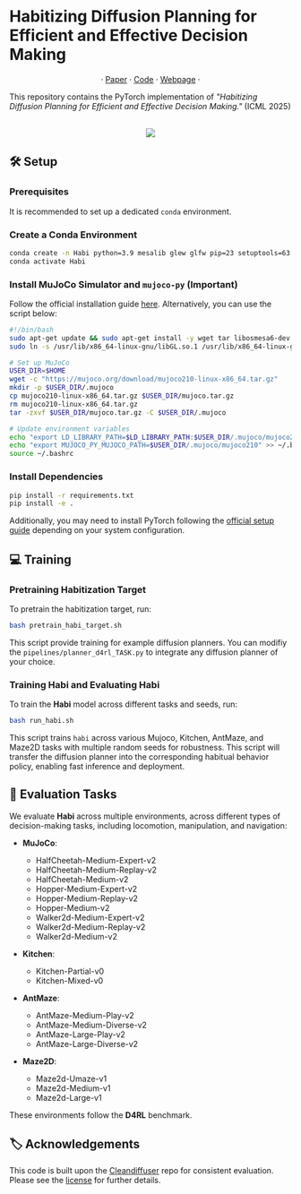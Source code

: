 # Habitizing Diffusion Planning for Efficient and Effective Decision Making


<p align="center">
·
<a href="https://arxiv.org/abs/2502.06401">Paper</a>
·
<a href="https://github.com/BayesBrain/Habi">Code</a>
·
<a href="https://bayesbrain.github.io/">Webpage</a>
·
</p>

This repository contains the PyTorch implementation of *"Habitizing Diffusion Planning for Efficient and Effective Decision Making."* (ICML 2025)

<p align="center">
    <br>
    <img src="figures/framework.png"/>
    <br>
<p>

## 🛠️ Setup

### Prerequisites
It is recommended to set up a dedicated `conda` environment.

### Create a Conda Environment
```sh
conda create -n Habi python=3.9 mesalib glew glfw pip=23 setuptools=63.2.0 wheel=0.38.4 protobuf=3.20 -c conda-forge -y
conda activate Habi
```

### Install MuJoCo Simulator and `mujoco-py` (Important)
Follow the official installation guide [here](https://github.com/openai/mujoco-py#install-mujoco).
Alternatively, you can use the script below:

```sh
#!/bin/bash
sudo apt-get update && sudo apt-get install -y wget tar libosmesa6-dev libgl1-mesa-glx libglfw3 patchelf cmake
sudo ln -s /usr/lib/x86_64-linux-gnu/libGL.so.1 /usr/lib/x86_64-linux-gnu/libGL.so

# Set up MuJoCo
USER_DIR=$HOME
wget -c "https://mujoco.org/download/mujoco210-linux-x86_64.tar.gz"
mkdir -p $USER_DIR/.mujoco
cp mujoco210-linux-x86_64.tar.gz $USER_DIR/mujoco.tar.gz
rm mujoco210-linux-x86_64.tar.gz
tar -zxvf $USER_DIR/mujoco.tar.gz -C $USER_DIR/.mujoco

# Update environment variables
echo "export LD_LIBRARY_PATH=$LD_LIBRARY_PATH:$USER_DIR/.mujoco/mujoco210/bin" >> ~/.bashrc
echo "export MUJOCO_PY_MUJOCO_PATH=$USER_DIR/.mujoco/mujoco210" >> ~/.bashrc
source ~/.bashrc
```

### Install Dependencies
```sh
pip install -r requirements.txt
pip install -e .
```
Additionally, you may need to install PyTorch following the [official setup guide](https://pytorch.org/) depending on your system configuration.

## 💻 Training

### Pretraining Habitization Target
To pretrain the habitization target, run:
```sh
bash pretrain_habi_target.sh
```
This script provide training for example diffusion planners. You can modifiy the `pipelines/planner_d4rl_TASK.py` to integrate any diffusion planner of your choice.

### Training Habi and Evaluating Habi
To train the **Habi** model across different tasks and seeds, run:
```sh
bash run_habi.sh
```
This script trains `habi` across various Mujoco, Kitchen, AntMaze, and Maze2D tasks with multiple random seeds for robustness. This script will transfer the diffusion planner into the corresponding habitual behavior policy, enabling fast inference and deployment.

## 📌 Evaluation Tasks
We evaluate **Habi** across multiple environments, across different types of decision-making tasks, including locomotion, manipulation, and navigation:

- **MuJoCo**:
  - HalfCheetah-Medium-Expert-v2
  - HalfCheetah-Medium-Replay-v2
  - HalfCheetah-Medium-v2
  - Hopper-Medium-Expert-v2
  - Hopper-Medium-Replay-v2
  - Hopper-Medium-v2
  - Walker2d-Medium-Expert-v2
  - Walker2d-Medium-Replay-v2
  - Walker2d-Medium-v2

- **Kitchen**:
  - Kitchen-Partial-v0
  - Kitchen-Mixed-v0

- **AntMaze**:
  - AntMaze-Medium-Play-v2
  - AntMaze-Medium-Diverse-v2
  - AntMaze-Large-Play-v2
  - AntMaze-Large-Diverse-v2

- **Maze2D**:
  - Maze2d-Umaze-v1
  - Maze2d-Medium-v1
  - Maze2d-Large-v1

These environments follow the **D4RL** benchmark.

## 🏷️ Acknowledgements
This code is built upon the [Cleandiffuser](https://github.com/CleanDiffuserTeam/CleanDiffuser) repo for consistent evaluation. Please see the [license](LICENSE) for further details.

